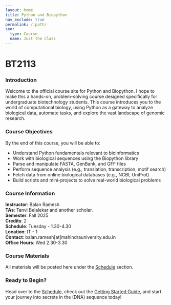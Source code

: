 ```yaml
---
layout: home
title: Python and Biopython
nav_exclude: true
permalink: /:path/
seo:
  type: Course
  name: Just the Class
---
```


# BT2113

### Introduction

Welcome to the official course site for Python and Biopython. I hope to make this a hands-on, problem-solving course designed specifically for undergraduate biotechnology students. This course introduces you to the world of computational biology, using Python as a gateway to analyze biological data, automate tasks, and explore the vast landscape of genomic research.

### Course Objectives

By the end of this course, you will be able to:

- Understand Python fundamentals relevant to bioinformatics
- Work with biological sequences using the Biopython library
- Parse and manipulate FASTA, GenBank, and GFF files
- Perform sequence analysis (e.g., translation, transcription, motif search)
- Fetch data from online biological databases (e.g., NCBI, UniProt)
- Build scripts and mini-projects to solve real-world biological problems

### Course Information

**Instructor**: Balan Ramesh  
**TAs**: Tanvi Belalekar and another scholar.  
**Semester**: Fall 2025  
**Credits**: 2  
**Schedule**: Tuesday - 1.30-4.30  
**Location**: IT - 1  
**Contact**: balan.ramesh[at]mahindrauniversity.edu.in  
**Office Hours**: Wed 2.30-3.30  

### Course Materials

All materials will be posted here under the [Schedule](#) section.

### Ready to Begin?

Head over to the [Schedule](#), check out the [Getting Started Guide](#), and start your journey into secrets in the (DNA) sequence today!
